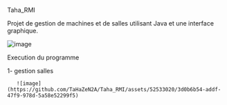  Taha_RMI

Projet de gestion de machines et de salles utilisant Java et une interface graphique.


![image](https://github.com/TaHaZeN2A/Taha_RMI/assets/52533020/c68685ba-641a-4082-af57-7124d544c802)


Execution du programme

  1- gestion salles
  
       ![image](https://github.com/TaHaZeN2A/Taha_RMI/assets/52533020/3d0b6b54-addf-47f9-978d-5a58e52299f5)

       

